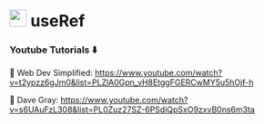 # <img width="30" src="https://upload.wikimedia.org/wikipedia/commons/thumb/a/a7/React-icon.svg/2300px-React-icon.svg.png" /> useRef

### Youtube Tutorials ⬇️

🚀 Web Dev Simplified: https://www.youtube.com/watch?v=t2ypzz6gJm0&list=PLZlA0Gpn_vH8EtggFGERCwMY5u5hOjf-h

🚀 Dave Gray: https://www.youtube.com/watch?v=s6UAuFzL308&list=PL0Zuz27SZ-6PSdiQpSxO9zxvB0ns6m3ta

